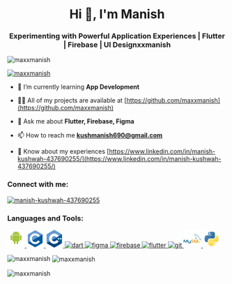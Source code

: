<h1 align="center">Hi 👋, I'm Manish</h1>
<h3 align="center">Experimenting with Powerful Application Experiences | Flutter | Firebase | UI Designxxmanish</h3>

<p align="left"> <img src="https://komarev.com/ghpvc/?username=maxxmanish&label=Profile%20views&color=0e75b6&style=flat" alt="maxxmanish" /> </p>

<p align="left"> <a href="https://github.com/ryo-ma/github-profile-trophy"><img src="https://github-profile-trophy.vercel.app/?username=maxxmanish" alt="maxxmanish" /></a> </p>

- 🌱 I’m currently learning **App Development**

- 👨‍💻 All of my projects are available at [https://github.com/maxxmanish](https://github.com/maxxmanish)

- 💬 Ask me about **Flutter, Firebase, Figma**

- 📫 How to reach me **kushmanish690@gmail.com**

- 📄 Know about my experiences [https://www.linkedin.com/in/manish-kushwah-437690255/](https://www.linkedin.com/in/manish-kushwah-437690255/)

<h3 align="left">Connect with me:</h3>
<p align="left">
<a href="https://linkedin.com/in/manish-kushwah-437690255" target="blank"><img align="center" src="https://raw.githubusercontent.com/rahuldkjain/github-profile-readme-generator/master/src/images/icons/Social/linked-in-alt.svg" alt="manish-kushwah-437690255" height="30" width="40" /></a>
</p>

<h3 align="left">Languages and Tools:</h3>
<p align="left"> <a href="https://developer.android.com" target="_blank" rel="noreferrer"> <img src="https://raw.githubusercontent.com/devicons/devicon/master/icons/android/android-original-wordmark.svg" alt="android" width="40" height="40"/> </a> <a href="https://www.cprogramming.com/" target="_blank" rel="noreferrer"> <img src="https://raw.githubusercontent.com/devicons/devicon/master/icons/c/c-original.svg" alt="c" width="40" height="40"/> </a> <a href="https://www.w3schools.com/cpp/" target="_blank" rel="noreferrer"> <img src="https://raw.githubusercontent.com/devicons/devicon/master/icons/cplusplus/cplusplus-original.svg" alt="cplusplus" width="40" height="40"/> </a> <a href="https://dart.dev" target="_blank" rel="noreferrer"> <img src="https://www.vectorlogo.zone/logos/dartlang/dartlang-icon.svg" alt="dart" width="40" height="40"/> </a> <a href="https://www.figma.com/" target="_blank" rel="noreferrer"> <img src="https://www.vectorlogo.zone/logos/figma/figma-icon.svg" alt="figma" width="40" height="40"/> </a> <a href="https://firebase.google.com/" target="_blank" rel="noreferrer"> <img src="https://www.vectorlogo.zone/logos/firebase/firebase-icon.svg" alt="firebase" width="40" height="40"/> </a> <a href="https://flutter.dev" target="_blank" rel="noreferrer"> <img src="https://www.vectorlogo.zone/logos/flutterio/flutterio-icon.svg" alt="flutter" width="40" height="40"/> </a> <a href="https://git-scm.com/" target="_blank" rel="noreferrer"> <img src="https://www.vectorlogo.zone/logos/git-scm/git-scm-icon.svg" alt="git" width="40" height="40"/> </a> <a href="https://www.mysql.com/" target="_blank" rel="noreferrer"> <img src="https://raw.githubusercontent.com/devicons/devicon/master/icons/mysql/mysql-original-wordmark.svg" alt="mysql" width="40" height="40"/> </a> <a href="https://www.python.org" target="_blank" rel="noreferrer"> <img src="https://raw.githubusercontent.com/devicons/devicon/master/icons/python/python-original.svg" alt="python" width="40" height="40"/> </a> </p>

<p><img align="left" src="https://github-readme-stats.vercel.app/api/top-langs?username=maxxmanish&show_icons=true&locale=en&layout=compact" alt="maxxmanish" /></p>

<p>&nbsp;<img align="center" src="https://github-readme-stats.vercel.app/api?username=maxxmanish&show_icons=true&locale=en" alt="maxxmanish" /></p>

<p><img align="center" src="https://github-readme-streak-stats.herokuapp.com/?user=maxxmanish&" alt="maxxmanish" /></p>
